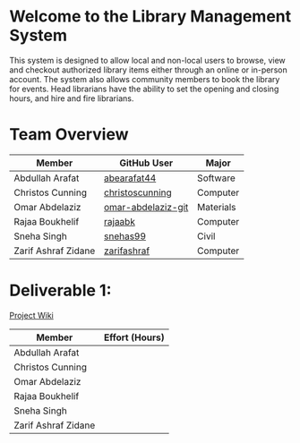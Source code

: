 # Welcome to the Library Management System
This system is designed to allow local and non-local users to browse, view and checkout authorized library items either through an online or in-person account. The system also allows community members to book the library for events. Head librarians have the ability to set the opening and closing hours, and hire and fire librarians. 


# Team Overview 
| Member             | GitHub User | Major |
|--------------------|-------------|-------|
|Abdullah Arafat     |   [abearafat44](https://github.com/abearafat44)   | Software |
|Christos Cunning    |  [christoscunning](https://github.com/christoscunning)    | Computer |
|Omar Abdelaziz      |   [omar-abdelaziz-git](https://github.com/omar-abdelaziz-git)    | Materials |
|Rajaa Boukhelif     |    [rajaabk](https://github.com/rajaabk)  | Computer |
|Sneha Singh         |   [snehas99](https://github.com/snehas99)   | Civil |
|Zarif Ashraf Zidane |    [zarifashraf](https://github.com/zarifashraf) | Computer |


# Deliverable 1: 
[Project Wiki](https://github.com/McGill-ECSE321-Fall2021/project-group-09/wiki)

| Member            | Effort (Hours) |
|-------------------|----------------|
|Abdullah Arafat    |                |
|Christos Cunning   |                |
|Omar Abdelaziz     |                | 
|Rajaa Boukhelif    |                |
|Sneha Singh        |                | 
|Zarif Ashraf Zidane|                |
